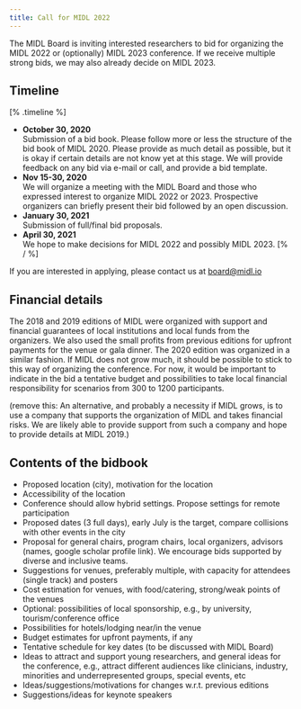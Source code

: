 ```yaml
---
title: Call for MIDL 2022
---
```


The MIDL Board is inviting interested researchers to bid for organizing the MIDL 2022 or (optionally) MIDL 2023 conference. If we receive multiple strong bids, we may also already decide on MIDL 2023.


## Timeline

[% .timeline %]
* **October 30, 2020**  
  Submission of a bid book. Please follow more or less the structure of the bid book of MIDL 2020. 
  Please provide as much detail as possible, but it is okay if certain details are not know yet at this stage. We will provide feedback on any bid via e-mail or call, and provide a bid template.
* **Nov 15-30, 2020**  
  We will organize a meeting with the MIDL Board and those who expressed interest to organize MIDL 2022 or 2023. Prospective organizers can briefly present their bid followed by an open discussion.
* **January 30, 2021**  
  Submission of full/final bid proposals.
* **April 30, 2021**  
  We hope to make decisions for MIDL 2022 and possibly MIDL 2023.
[% / %]

If you are interested in applying, please contact us at [board@midl.io](mailto:board@midl.io)

## Financial details

The 2018 and 2019 editions of MIDL were organized with support and financial guarantees of local institutions and local funds from the organizers. We also used the small profits from previous editions for upfront payments for the venue or gala dinner. The 2020 edition was organized in a similar fashion. If MIDL does not grow much, it should be possible to stick to this way of organizing the conference. For now, it would be important to indicate in the bid a tentative budget and possibilities to take local financial responsibility for scenarios from 300 to 1200 participants.

(remove this: An alternative, and probably a necessity if MIDL grows, is to use a company that supports the organization of MIDL and takes financial risks. We are likely able to provide support from such a company and hope to provide details at MIDL 2019.)

## Contents of the bidbook

* Proposed location (city), motivation for the location
* Accessibility of the location
* Conference should allow hybrid settings. Propose settings for remote participation
* Proposed dates (3 full days), early July is the target, compare collisions with other events in the city
* Proposal for general chairs, program chairs, local organizers, advisors (names, google scholar profile link). We encourage bids supported by diverse and inclusive teams.
* Suggestions for venues, preferably multiple, with capacity for attendees (single track) and posters
* Cost estimation for venues, with food/catering, strong/weak points of the venues
* Optional: possibilities of local sponsorship, e.g., by university, tourism/conference office
* Possibilities for hotels/lodging near/in the venue
* Budget estimates for upfront payments, if any
* Tentative schedule for key dates (to be discussed with MIDL Board)
* Ideas to attract and support young researchers, and general ideas for the conference, e.g., attract different audiences like clinicians, industry, minorities and underrepresented groups, special events, etc
* Ideas/suggestions/motivations for changes w.r.t. previous editions
* Suggestions/ideas for keynote speakers
